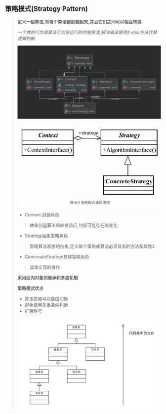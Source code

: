 ## 策略模式(Strategy Pattern)

> **定义一组算法,将每个算法都封装起来,并且它们之间可以相互转换**
>
> *一个类的行为或算法可以在运行的时候更改,解决编译使用if-else方法代替逻辑判断*
>
> ![image-20211119211025127](image-20211119211025127.png) 
>
> ![image-20211119211100204](image-20211119211100204.png) 
>
> - Context 封装角色
>
> > 抽象创造算法的直接访问,封装可能存在的变化
>
> - Strategy抽象策略角色
>
> > 策略算法家族的抽象,定义每个策略或算法必须具有的方法和属性2
>
> - ConcreateStrategy具体策略角色
>
> > 具体实现的操作
>
> **采用面向对象的继承和多态机制**
>
> **策略模式优点**
>
> - 算法策略可以自由切换
> - 避免使用多重条件判断
> - 扩展性号
>
> ![image-20211119214537954](image-20211119214537954.png) 
>
> 
>
> 